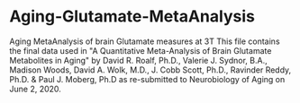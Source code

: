 # Aging-Glutamate-MetaAnalysis
Aging MetaAnalysis of brain Glutamate measures at 3T
This file contains the final data used in "A Quantitative Meta-Analysis of Brain Glutamate Metabolites in Aging" 
by David R. Roalf, Ph.D., Valerie J. Sydnor, B.A., Madison Woods, David A. Wolk, M.D., J. Cobb Scott, Ph.D., Ravinder Reddy, Ph.D. 
& Paul J. Moberg, Ph.D as re-submitted to Neurobiology of Aging on June 2, 2020.
